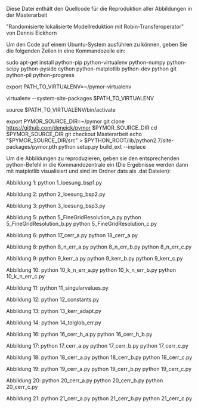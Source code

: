 Diese Datei enthält den Quellcode für die Reproduktion aller Abbildungen in der Masterarbeit

"Randomisierte lokalisierte Modellreduktion mit Robin-Transferoperator"
von Dennis Eickhorn

Um den Code auf einem Ubuntu-System ausführen zu können, geben Sie die folgenden Zeilen in eine Kommandozeile ein:

sudo apt-get install python-pip python-virtualenv python-numpy python-scipy python-pyside cython python-matplotlib python-dev python git python-pil python-progress

export PATH_TO_VIRTUALENV=\~/pymor-virtualenv

virtualenv --system-site-packages $PATH_TO_VIRTUALENV

source $PATH_TO_VIRTUALENV/bin/activate

export PYMOR_SOURCE_DIR=\~/pymor
git clone https://github.com/deneick/pymor $PYMOR_SOURCE_DIR
cd $PYMOR_SOURCE_DIR
git checkout Masterarbeit
echo "$PYMOR_SOURCE_DIR/src" > $PYTHON_ROOT/lib/python2.7/site-packages/pymor.pth
python setup.py build_ext --inplace


Um die Abbildungen zu reproduzieren, geben sie den entsprechenden python-Befehl in die Kommandozentrale ein (Die Ergebnisse werden dann mit matplotlib visualisiert und sind im Ordner dats als .dat Dateien):

Abbildung 1:
python 1_loesung_bsp1.py

Abbildung 2:
python 2_loesung_bsp2.py

Abbildung 3:
python 3_loesung_bsp3.py

Abbildung 5:
python 5_FineGridResolution_a.py
python 5_FineGridResolution_b.py
python 5_FineGridResolution_c.py

Abbildung 6:
python 17_cerr_a.py
python 18_cerr_a.py

Abbildung 8:
python 8_n_err_a.py
python 8_n_err_b.py
python 8_n_err_c.py

Abbildung 9:
python 9_kerr_a.py
python 9_kerr_b.py
python 9_kerr_c.py

Abbildung 10:
python 10_k_n_err_a.py
python 10_k_n_err_b.py
python 10_k_n_err_c.py

Abbildung 11:
python 11_singularvalues.py

Abbildung 12:
python 12_constants.py

Abbildung 13:
python 13_kerr_adapt.py

Abbildung 14:
python 14_tolglob_err.py

Abbildung 16:
python 16_cerr_h_a.py
python 16_cerr_h_b.py

Abbildung 17:
python 17_cerr_a.py
python 17_cerr_b.py
python 17_cerr_c.py

Abbildung 18:
python 18_cerr_a.py
python 18_cerr_b.py
python 18_cerr_c.py

Abbildung 19:
python 19_cerr_a.py
python 19_cerr_b.py
python 19_cerr_c.py

Abbildung 20:
python 20_cerr_a.py
python 20_cerr_b.py
python 20_cerr_c.py

Abbildung 21:
python 21_cerr_a.py
python 21_cerr_b.py
python 21_cerr_c.py
